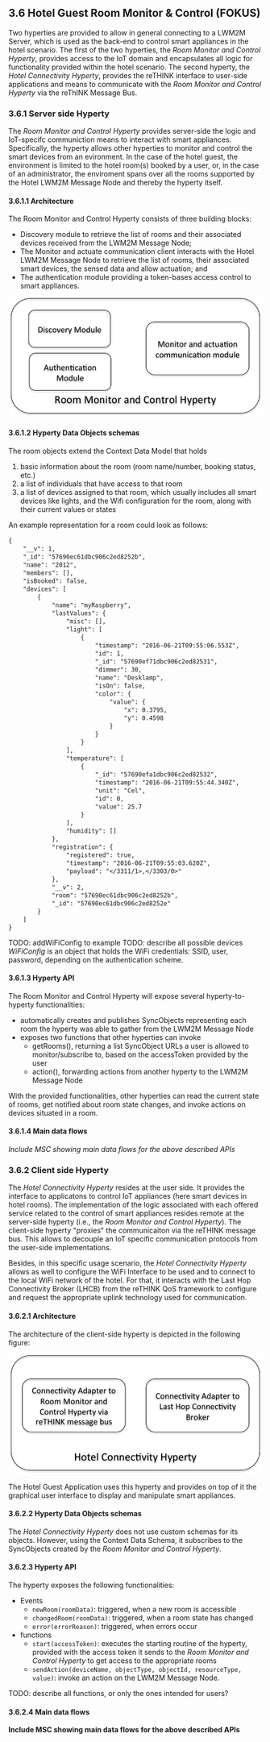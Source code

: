 
## 3.6	Hotel Guest Room Monitor & Control (FOKUS)

Two hyperties are provided to allow in general connecting to a LWM2M Server, which is used as the back-end to control smart appliances in the hotel scenario. The first of the two hyperties, the *Room Monitor and Control Hyperty*, provides access to the IoT domain and encapsulates all logic for functionality provided within the hotel scenario.  The second hyperty, the *Hotel Connectivity Hyperty*, provides the reTHINK interface to user-side applications and means to communicate with the *Room Monitor and Control Hyperty* via the reThINK Message Bus.

### 3.6.1 Server side Hyperty

The *Room Monitor and Control Hyperty* provides server-side the logic and IoT-specifc communiction means to interact with smart appliances. Specifically, the hyperty allows other hyperties to monitor and control the smart devices from an evironment. In the case of the hotel guest, the environment is limited to the hotel room(s) booked by a user, or, in the case of an administrator, the enviroment spans over all the rooms supported by the Hotel LWM2M Message Node and thereby the hyperty itself.

#### 3.6.1.1 Architecture

The Room Monitor and Control Hyperty consists of three building blocks:
  * Discovery module to retrieve the list of rooms and their associated devices received from the LWM2M Message Node;
  * The Monitor and actuate communication client interacts with the Hotel LWM2M Message Node to retrieve the list of rooms, their associated smart devices, the sensed data and allow actuation; and
  * The authentication module providing a token-bases access control to smart appliances.

![Room Monitor and Control Hyperty Architecture](Room-Monitor-and-Control-Hyperty-Architecture.png)

#### 3.6.1.2	Hyperty Data Objects schemas

The room objects extend the Context Data Model that holds 
1. basic information about the room (room name/number, booking status, etc.)
2. a list of individuals that have access to that room
3. a list of devices assigned to that room, which usually includes all smart devices like lights, and the Wifi configuration for the room, along with their current values or states 

An example representation for a room could look as follows:
```
{
    "__v": 1,
    "_id": "57690ec61dbc906c2ed8252b",
    "name": "2012",
    "members": [],
    "isBooked": false,
    "devices": [
        {
            "name": "myRaspberry",
            "lastValues": {
                "misc": [],
                "light": [
                    {
                        "timestamp": "2016-06-21T09:55:06.553Z",
                        "id": 1,
                        "_id": "57690ef71dbc906c2ed82531",
                        "dimmer": 30,
                        "name": "Desklamp",
                        "isOn": false,
                        "color": {
                            "value": {
                                "x": 0.3795,
                                "y": 0.4598
                            }
                        }
                    }
                ],
                "temperature": [
                    {
                        "_id": "57690efa1dbc906c2ed82532",
                        "timestamp": "2016-06-21T09:55:44.340Z",
                        "unit": "Cel",
                        "id": 0,
                        "value": 25.7
                    }
                ],
                "humidity": []
            },
            "registration": {
                "registered": true,
                "timestamp": "2016-06-21T09:55:03.620Z",
                "payload": "</3311/1>,</3303/0>"
            },
            "__v": 2,
            "room": "57690ec61dbc906c2ed8252b",
            "_id": "57690ec61dbc906c2ed8252e"
        }
    ]
}
```
TODO: addWiFiConfig to example
TODO: describe all possible devices
*WiFiConfig* is an object that holds the WiFi credentials: SSID, user, password, depending on the authentication scheme.

#### 3.6.1.3	Hyperty API

The Room Monitor and Control Hyperty will expose several hyperty-to-hyperty functionalities:
* automatically creates and publishes SyncObjects representing each room the hyperty was able to gather from the LWM2M Message Node
* exposes two functions that other hyperties can invoke
  * getRooms(<accessToken>), returning a list SyncObject URLs a user is allowed to monitor/subscribe to, based on the accessToken provided by the user
  * action(<actionAsJson>), forwarding actions from another hyperty to the LWM2M Message Node
  
With the provided functionalities, other hyperties can read the current state of rooms, get notified about room state changes, and invoke actions on devices situated in a room.

#### 3.6.1.4	Main data flows

*Include MSC showing main data flows for the above described APIs*


### 3.6.2 Client side Hyperty

The *Hotel Connectivity Hyperty* resides at the user side. It provides the interface to applicatons to control IoT appliances (here smart devices in hotel rooms). The implementation of the logic associated with each offered service related to the control of smart appliances resides remote at the server-side hyperty (i.e., the *Room Monitor and Control Hyperty*). The client-side hyperty "proxies" the communicaiton via the reTHINK message bus. This allows to decouple an IoT specific communication protocols from the user-side implementations.

Besides, in this specific usage scenario, the *Hotel Connectivity Hyperty* allows as well to configure the WiFi Interface to be used and to connect to the local WiFi network of the hotel. For that, it interacts with the Last Hop Connectivity Broker (LHCB) from the reTHINK QoS framework to configure and request the appropriate uplink technology used for communication.

#### 3.6.2.1 Architecture

The architecture of the client-side hyperty is depicted in the following figure:

![Hotel Connectivity Hyperty Architecture](./Hotel-Connectivity-Hyperty-Architecture.png)

The Hotel Guest Application uses this hyperty and provides on top of it the graphical user interface to display and manipulate smart appliances.

#### 3.6.2.2	Hyperty Data Objects schemas

The *Hotel Connectivity Hyperty* does not use custom schemas for its objects. However, using the Context Data Schema, it subscribes to the SyncObjects created by the *Room Monitor and Control Hyperty*.

#### 3.6.2.3	Hyperty API

The hyperty exposes the following functionalities:

* Events
  * `newRoom(roomData)`: triggered, when a new room is accessible
  * `changedRoom(roomData)`: triggered, when a room state has changed
  * `error(errorReason)`: triggered, when errors occur
* functions
  * `start(accessToken)`: executes the starting routine of the hyperty, provided with the access token it sends to the *Room Monitor and Control Hyperty* to get access to the appropriate rooms
  * `sendAction(deviceName, objectType, objectId, resourceType, value)`: invoke an action on the LWM2M Message Node.

TODO: describe all functions, or only the ones intended for users?

#### 3.6.2.4	Main data flows

**Include MSC showing main data flows for the above described APIs**




